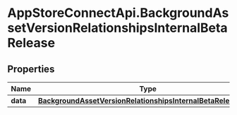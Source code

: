 # AppStoreConnectApi.BackgroundAssetVersionRelationshipsInternalBetaRelease

## Properties

Name | Type | Description | Notes
------------ | ------------- | ------------- | -------------
**data** | [**BackgroundAssetVersionRelationshipsInternalBetaReleaseData**](BackgroundAssetVersionRelationshipsInternalBetaReleaseData.md) |  | [optional] 


